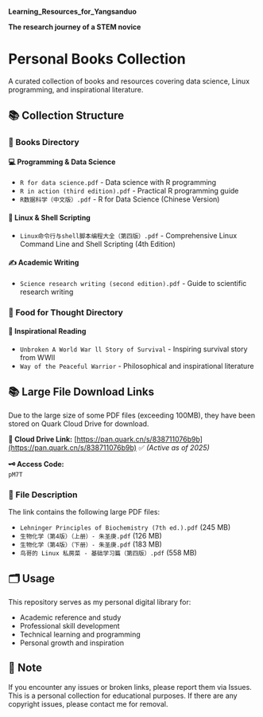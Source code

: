 **Learning_Resources_for_Yangsanduo**

**The research journey of a STEM novice**

# Personal Books Collection

A curated collection of books and resources covering data science, Linux programming, and inspirational literature.

## 📚 Collection Structure

### 📁 Books Directory

#### 💻 **Programming & Data Science**
- `R for data science.pdf` - Data science with R programming
- `R in action (third edition).pdf` - Practical R programming guide
- `R数据科学（中文版）.pdf` - R for Data Science (Chinese Version)

#### 🐧 **Linux & Shell Scripting**
- `Linux命令行与shell脚本编程大全（第四版）.pdf` - Comprehensive Linux Command Line and Shell Scripting (4th Edition)

#### ✍️ **Academic Writing**
- `Science research writing (second edition).pdf` - Guide to scientific research writing

### 📁 Food for Thought Directory

#### 📖 **Inspirational Reading**
- `Unbroken A World War ll Story of Survival` - Inspiring survival story from WWII
- `Way of the Peaceful Warrior` - Philosophical and inspirational literature

## 📚 Large File Download Links

Due to the large size of some PDF files (exceeding 100MB), they have been stored on Quark Cloud Drive for download.

**🔗 Cloud Drive Link:**
[https://pan.quark.cn/s/838711076b9b](https://pan.quark.cn/s/838711076b9b) ✅ *(Active as of 2025)*

**🗝️ Access Code:**  
`pM7T`

### 📁 File Description

The link contains the following large PDF files:
- `Lehninger Principles of Biochemistry (7th ed.).pdf` (245 MB)
- `生物化学（第4版）（上册）- 朱圣庚.pdf` (126 MB)
- `生物化学（第4版）（下册）- 朱圣庚.pdf` (183 MB)
- `鸟哥的 Linux 私房菜 - 基础学习篇（第四版）.pdf` (558 MB)

## 🗂️ Usage

This repository serves as my personal digital library for:
- Academic reference and study
- Professional skill development
- Technical learning and programming
- Personal growth and inspiration

## 📝 Note

If you encounter any issues or broken links, please report them via Issues.
This is a personal collection for educational purposes. If there are any copyright issues, please contact me for removal.
